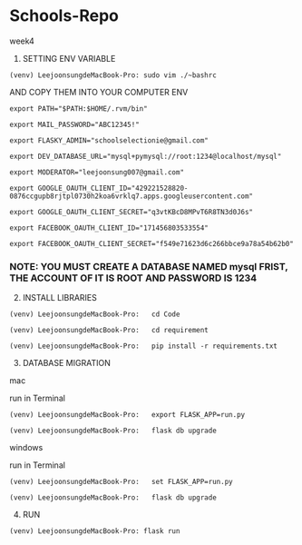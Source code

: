 # Schools-Repo

week4

1. SETTING ENV VARIABLE

`(venv) LeejoonsungdeMacBook-Pro: sudo vim ./~bashrc`

AND COPY THEM INTO YOUR COMPUTER ENV

`export PATH="$PATH:$HOME/.rvm/bin"`

`export MAIL_PASSWORD="ABC12345!"`

`export FLASKY_ADMIN="schoolselectionie@gmail.com"`

`export DEV_DATABASE_URL="mysql+pymysql://root:1234@localhost/mysql"`

`export MODERATOR="leejoonsung007@gmail.com"`

`export GOOGLE_OAUTH_CLIENT_ID="429221528820-0876ccgupb8rjtpl0730h2koa6vrklq7.apps.googleusercontent.com"`

`export GOOGLE_OAUTH_CLIENT_SECRET="q3vtKBcD8MPvT6R8TN3d0J6s"`

`export FACEBOOK_OAUTH_CLIENT_ID="171456803533554"`

`export FACEBOOK_OAUTH_CLIENT_SECRET="f549e71623d6c266bbce9a78a54b62b0"`

### NOTE: YOU MUST CREATE A DATABASE NAMED mysql FRIST, THE ACCOUNT OF IT IS ROOT AND PASSWORD IS 1234

2. INSTALL LIBRARIES

`(venv) LeejoonsungdeMacBook-Pro:   cd Code`

`(venv) LeejoonsungdeMacBook-Pro:   cd requirement`

`(venv) LeejoonsungdeMacBook-Pro:   pip install -r requirements.txt`


3. DATABASE MIGRATION

mac

run in Terminal

`(venv) LeejoonsungdeMacBook-Pro:   export FLASK_APP=run.py`

`(venv) LeejoonsungdeMacBook-Pro:   flask db upgrade`



windows

run in Terminal

`(venv) LeejoonsungdeMacBook-Pro:   set FLASK_APP=run.py`

`(venv) LeejoonsungdeMacBook-Pro:   flask db upgrade`

4. RUN

`(venv) LeejoonsungdeMacBook-Pro: flask run`


